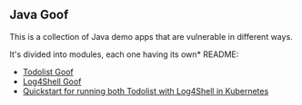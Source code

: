 ## Java Goof

This is a collection of Java demo apps that are vulnerable in different ways.

It's divided into modules, each one having its own* README:

* [Todolist Goof](todolist-goof/README.md)
* [Log4Shell Goof](log4shell-goof/README.md)
* [Quickstart for running both Todolist with Log4Shell in Kubernetes](README-K8S.md)